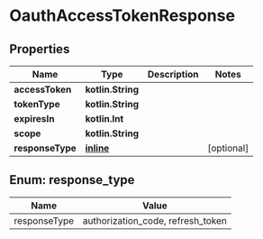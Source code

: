 
# OauthAccessTokenResponse

## Properties
Name | Type | Description | Notes
------------ | ------------- | ------------- | -------------
**accessToken** | **kotlin.String** |  | 
**tokenType** | **kotlin.String** |  | 
**expiresIn** | **kotlin.Int** |  | 
**scope** | **kotlin.String** |  | 
**responseType** | [**inline**](#ResponseType) |  |  [optional]


<a id="ResponseType"></a>
## Enum: response_type
Name | Value
---- | -----
responseType | authorization_code, refresh_token



